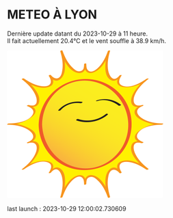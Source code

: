 # METEO À LYON

Dernière update datant du 2023-10-29 à 11 heure.  
Il fait actuellement 20.4°C et le vent souffle à 38.9 km/h.      

![](./.github/sun.png)

last launch : 2023-10-29 12:00:02.730609
